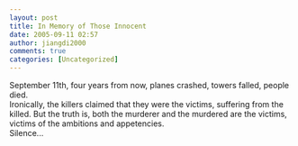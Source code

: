 ```yaml
---
layout: post
title: In Memory of Those Innocent
date: 2005-09-11 02:57
author: jiangdi2000
comments: true
categories: [Uncategorized]
---
```

<div id="msgcns!C840C88DA912213B!176" class="bvMsg"><div>September 11th, four years from now, planes crashed, towers falled, people died.</div>
<div>Ironically, the killers claimed that they were the victims, suffering from the killed. But the truth is, both the murderer and the murdered are the victims, victims of the ambitions and appetencies.</div>
<div>Silence...</div></div>
